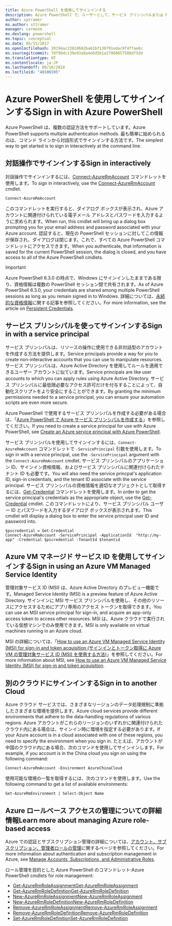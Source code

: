 ```yaml
---
title: Azure PowerShell を使用してサインインする
description: Azure PowerShell で、ユーザーとして、サービス プリンシパルまたは MSI を使用してサインインする方法。
author: sptramer
ms.author: sttramer
manager: carmonm
ms.devlang: powershell
ms.topic: conceptual
ms.date: 05/15/2017
ms.openlocfilehash: 20194ac2282d602ba61bf130791edac9f4ffae6c
ms.sourcegitcommit: 7df99dc139e93a8a4e6d5b1a27968857588d75dd
ms.translationtype: HT
ms.contentlocale: ja-JP
ms.lasthandoff: 08/16/2018
ms.locfileid: "40106595"
---
```

# <a name="sign-in-with-azure-powershell"></a><span data-ttu-id="f4aa7-103">Azure PowerShell を使用してサインインする</span><span class="sxs-lookup"><span data-stu-id="f4aa7-103">Sign in with Azure PowerShell</span></span>

<span data-ttu-id="f4aa7-104">Azure PowerShell は、複数の認証方法をサポートしています。</span><span class="sxs-lookup"><span data-stu-id="f4aa7-104">Azure PowerShell supports multiple authentication methods.</span></span> <span data-ttu-id="f4aa7-105">最も簡単に始められるのは、コマンド ラインから対話形式でサインインする方法です。</span><span class="sxs-lookup"><span data-stu-id="f4aa7-105">The simplest way to get started is to sign in interactively at the command line.</span></span>

## <a name="sign-in-interactively"></a><span data-ttu-id="f4aa7-106">対話操作でサインインする</span><span class="sxs-lookup"><span data-stu-id="f4aa7-106">Sign in interactively</span></span>

<span data-ttu-id="f4aa7-107">対話操作でサインインするには、[Connect-AzureRmAccount](/powershell/module/azurerm.profile/connect-azurermaccount) コマンドレットを使用します。</span><span class="sxs-lookup"><span data-stu-id="f4aa7-107">To sign in interactively, use the [Connect-AzureRmAccount](/powershell/module/azurerm.profile/connect-azurermaccount) cmdlet.</span></span>

```azurepowershell
Connect-AzureRmAccount
```

<span data-ttu-id="f4aa7-108">このコマンドレットを実行すると、ダイアログ ボックスが表示され、Azure アカウントに関連付けられている電子メール アドレスとパスワードを入力するように求められます。</span><span class="sxs-lookup"><span data-stu-id="f4aa7-108">When run, this cmdlet will bring up a dialog box prompting you for your email address and password associated with your Azure account.</span></span> <span data-ttu-id="f4aa7-109">認証すると、現在の PowerShell セッションに対してこの情報が保存され、ダイアログは閉じます。これで、すべての Azure PowerShell コマンドレットにアクセスできます。</span><span class="sxs-lookup"><span data-stu-id="f4aa7-109">When you authenticate, that information is saved for the current PowerShell session, the dialog is closed, and you have access to all of the Azure PowerShell cmdlets.</span></span>

> [!IMPORTANT]
> <span data-ttu-id="f4aa7-110">Azure PowerShell 6.3.0 の時点で、Windows にサインインしたままである限り、資格情報は複数の PowerShell セッション間で共有されます。</span><span class="sxs-lookup"><span data-stu-id="f4aa7-110">As of Azure PowerShell 6.3.0, your credentials are shared among multiple PowerShell sessions as long as you remain signed in to Windows.</span></span> <span data-ttu-id="f4aa7-111">詳細については、[永続的な資格情報](context-persistence.md)に関する記事を参照してください。</span><span class="sxs-lookup"><span data-stu-id="f4aa7-111">For more information, see the article on [Persistent Credentials](context-persistence.md).</span></span>

## <a name="sign-in-with-a-service-principal"></a><span data-ttu-id="f4aa7-112">サービス プリンシパルを使ってサインインする</span><span class="sxs-lookup"><span data-stu-id="f4aa7-112">Sign in with a service principal</span></span>

<span data-ttu-id="f4aa7-113">サービス プリンシパルは、リソースの操作に使用できる非対話型のアカウントを作成する方法を提供します。</span><span class="sxs-lookup"><span data-stu-id="f4aa7-113">Service principals provide a way for you to create non-interactive accounts that you can use to manipulate resources.</span></span> <span data-ttu-id="f4aa7-114">サービス プリンシパルは、Azure Active Directory を使用してルールを適用できるユーザー アカウントに似ています。</span><span class="sxs-lookup"><span data-stu-id="f4aa7-114">Service principals are like user accounts to which you can apply rules using Azure Active Directory.</span></span> <span data-ttu-id="f4aa7-115">サービス プリンシパルに最低限必要なアクセス許可だけを付与することによって、自動化スクリプトをより安全にすることができます。</span><span class="sxs-lookup"><span data-stu-id="f4aa7-115">By granting the minimum permissions needed to a service principal, you can ensure your automation scripts are even more secure.</span></span>

<span data-ttu-id="f4aa7-116">Azure PowerShell で使用するサービス プリンシパルを作成する必要がある場合は、「[Azure PowerShell で Azure サービス プリンシパルを作成する](create-azure-service-principal-azureps.md)」を参照してください。</span><span class="sxs-lookup"><span data-stu-id="f4aa7-116">If you need to create a service principal for use with Azure PowerShell, see [Create an Azure service principal with Azure PowerShell](create-azure-service-principal-azureps.md).</span></span>

<span data-ttu-id="f4aa7-117">サービス プリンシパルを使用してサインインするには、`Connect-AzureRmAccount` コマンドレットで `-ServicePrincipal` 引数を使用します。</span><span class="sxs-lookup"><span data-stu-id="f4aa7-117">To sign in with a service principal, use the `-ServicePrincipal` argument with the `Connect-AzureRmAccount` cmdlet.</span></span> <span data-ttu-id="f4aa7-118">サービス プリンシパルのアプリケーション ID、サインイン資格情報、およびサービス プリンシパルに関連付けられたテナント ID も必要です。</span><span class="sxs-lookup"><span data-stu-id="f4aa7-118">You will also need the service princpal's application ID, sign-in credentials, and the tenant ID associate with the service principal.</span></span> <span data-ttu-id="f4aa7-119">サービス プリンシパルの資格情報を適切なオブジェクトとして取得するには、[Get-Credential](/powershell/module/microsoft.powershell.security/get-credential) コマンドレットを使用します。</span><span class="sxs-lookup"><span data-stu-id="f4aa7-119">In order to get the service principal's credentials as the appropriate object, use the [Get-Credential](/powershell/module/microsoft.powershell.security/get-credential) cmdlet.</span></span> <span data-ttu-id="f4aa7-120">このコマンドレットにより、サービス プリンシパル ユーザー ID とパスワードを入力するダイアログ ボックスが表示されます。</span><span class="sxs-lookup"><span data-stu-id="f4aa7-120">This cmdlet will display a dialog box to enter the service principal user ID and password into.</span></span>

```azurepowershell-interactive
$pscredential = Get-Credential
Connect-AzureRmAccount -ServicePrincipal -ApplicationId  "http://my-app" -Credential $pscredential -TenantId $tenantid
```

## <a name="sign-in-using-an-azure-vm-managed-service-identity"></a><span data-ttu-id="f4aa7-121">Azure VM マネージド サービス ID を使用してサインインする</span><span class="sxs-lookup"><span data-stu-id="f4aa7-121">Sign in using an Azure VM Managed Service Identity</span></span>

<span data-ttu-id="f4aa7-122">管理対象サービス ID (MSI) は、Azure Active Directory のプレビュー機能です。</span><span class="sxs-lookup"><span data-stu-id="f4aa7-122">Managed Service Identity (MSI) is a preview feature of Azure Active Directory.</span></span> <span data-ttu-id="f4aa7-123">サインインに MSI サービス プリンシパルを使用し、その他のリソースにアクセスするためにアプリ専用のアクセス トークンを取得できます。</span><span class="sxs-lookup"><span data-stu-id="f4aa7-123">You can use an MSI service principal for sign-in, and acquire an app-only access token to access other resources.</span></span> <span data-ttu-id="f4aa7-124">MSI は、Azure クラウドで実行されている仮想マシンでのみ使用できます。</span><span class="sxs-lookup"><span data-stu-id="f4aa7-124">MSI is only available on virtual machines running in an Azure cloud.</span></span>

<span data-ttu-id="f4aa7-125">MSI の詳細については、「[How to use an Azure VM Managed Service Identity (MSI) for sign-in and token acquisition (サインインとトークン取得に Azure VM の管理対象サービス ID (MSI) を使用する方法)](/azure/active-directory/msi-how-to-get-access-token-using-msi)」を参照してください。</span><span class="sxs-lookup"><span data-stu-id="f4aa7-125">For more information about MSI, see [How to use an Azure VM Managed Service Identity (MSI) for sign-in and token acquisition](/azure/active-directory/msi-how-to-get-access-token-using-msi).</span></span>

## <a name="sign-in-to-another-cloud"></a><span data-ttu-id="f4aa7-126">別のクラウドにサインインする</span><span class="sxs-lookup"><span data-stu-id="f4aa7-126">Sign in to another Cloud</span></span>

<span data-ttu-id="f4aa7-127">Azure クラウド サービスでは、さまざまなリージョンのデータ処理規制に準拠したさまざまな環境を提供します。</span><span class="sxs-lookup"><span data-stu-id="f4aa7-127">Azure cloud services provide different environments that adhere to the data-handling regulations of various regions.</span></span> <span data-ttu-id="f4aa7-128">Azure アカウントがこれらのリージョンのいずれかに関連付けられたクラウド内にある場合は、サインイン時に環境を指定する必要があります。</span><span class="sxs-lookup"><span data-stu-id="f4aa7-128">If your Azure account is in a cloud associated with one of these regions, you need to specify the environment when you sign in.</span></span> <span data-ttu-id="f4aa7-129">たとえば、アカウントが中国のクラウド内にある場合、次のコマンドを使用してサインインします。</span><span class="sxs-lookup"><span data-stu-id="f4aa7-129">For example, if you account is in the China cloud you sign on using the following command:</span></span>

```azurepowershell-interactive
Connect-AzureRmAccount -Environment AzureChinaCloud
```

<span data-ttu-id="f4aa7-130">使用可能な環境の一覧を取得するには、次のコマンドを使用します。</span><span class="sxs-lookup"><span data-stu-id="f4aa7-130">Use the following command to get a list of available environments:</span></span>

```azurepowershell-interactive
Get-AzureRmEnvironment | Select-Object Name
```

## <a name="learn-more-about-managing-azure-role-based-access"></a><span data-ttu-id="f4aa7-131">Azure ロールベース アクセスの管理についての詳細情報</span><span class="sxs-lookup"><span data-stu-id="f4aa7-131">Learn more about managing Azure role-based access</span></span>

<span data-ttu-id="f4aa7-132">Azure での認証とサブスクリプション管理の詳細については、[アカウント、サブスクリプション、管理者ロールの管理](/azure/active-directory/role-based-access-control-configure)に関するページを参照してください。</span><span class="sxs-lookup"><span data-stu-id="f4aa7-132">For more information about authentication and subscription management in Azure, see [Manage Accounts, Subscriptions, and Administrative Roles](/azure/active-directory/role-based-access-control-configure).</span></span>

<span data-ttu-id="f4aa7-133">ロール管理を目的とした Azure PowerShell のコマンドレット:</span><span class="sxs-lookup"><span data-stu-id="f4aa7-133">Azure PowerShell cmdlets for role management:</span></span>

* [<span data-ttu-id="f4aa7-134">Get-AzureRmRoleAssignment</span><span class="sxs-lookup"><span data-stu-id="f4aa7-134">Get-AzureRmRoleAssignment</span></span>](/powershell/module/AzureRM.Resources/Get-AzureRmRoleAssignment)
* [<span data-ttu-id="f4aa7-135">Get-AzureRmRoleDefinition</span><span class="sxs-lookup"><span data-stu-id="f4aa7-135">Get-AzureRmRoleDefinition</span></span>](/powershell/module/AzureRM.Resources/Get-AzureRmRoleDefinition)
* [<span data-ttu-id="f4aa7-136">New-AzureRmRoleAssignment</span><span class="sxs-lookup"><span data-stu-id="f4aa7-136">New-AzureRmRoleAssignment</span></span>](/powershell/module/AzureRM.Resources/New-AzureRmRoleAssignment)
* [<span data-ttu-id="f4aa7-137">New-AzureRmRoleDefinition</span><span class="sxs-lookup"><span data-stu-id="f4aa7-137">New-AzureRmRoleDefinition</span></span>](/powershell/module/AzureRM.Resources/New-AzureRmRoleDefinition)
* [<span data-ttu-id="f4aa7-138">Remove-AzureRmRoleAssignment</span><span class="sxs-lookup"><span data-stu-id="f4aa7-138">Remove-AzureRmRoleAssignment</span></span>](/powershell/module/AzureRM.Resources/Remove-AzureRmRoleAssignment)
* [<span data-ttu-id="f4aa7-139">Remove-AzureRmRoleDefinition</span><span class="sxs-lookup"><span data-stu-id="f4aa7-139">Remove-AzureRmRoleDefinition</span></span>](/powershell/module/AzureRM.Resources/Remove-AzureRmRoleDefinition)
* [<span data-ttu-id="f4aa7-140">Set-AzureRmRoleDefinition</span><span class="sxs-lookup"><span data-stu-id="f4aa7-140">Set-AzureRmRoleDefinition</span></span>](/powershell/moduel/AzureRM.Resources/Set-AzureRmRoleDefinition)
